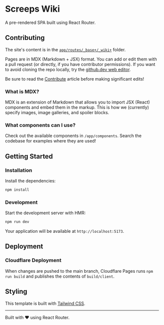 # Screeps Wiki

A pre-rendered SPA built using React Router.

## Contributing

The site's content is in the [`app/routes/_base+/_wiki+`](https://github.com/glitchassassin/screeps-wiki/tree/main/app/routes/_base%2B/_wiki%2B) folder.

Pages are in MDX (Markdown + JSX) format. You can add or edit them with a pull request (or directly, if you have contributor permissions). If you want to avoid cloning the repo locally, try the [github.dev web editor](https://github.dev/glitchassassin/screeps-wiki).

Be sure to read the [Contribute](https://github.com/glitchassassin/screeps-wiki/blob/main/app/routes/_base%2B/_wiki%2B/Contribute.mdx) article before making significant edits!

### What is MDX?

MDX is an extension of Markdown that allows you to import JSX (React) components and embed them in the markup. This is how we (currently) specify images, image galleries, and spoiler blocks.

### What components can I use?

Check out the available components in `/app/components`. Search the codebase for examples where they are used!

## Getting Started

### Installation

Install the dependencies:

```bash
npm install
```

### Development

Start the development server with HMR:

```bash
npm run dev
```

Your application will be available at `http://localhost:5173`.

## Deployment

### Cloudflare Deployment

When changes are pushed to the main branch, Cloudflare Pages runs `npm run build` and publishes the contents of `build/client`.

## Styling

This template is built with [Tailwind CSS](https://tailwindcss.com/).

---

Built with ❤️ using React Router.
